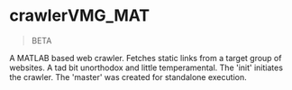 # crawlerVMG_MAT

> BETA

A MATLAB based web crawler. Fetches static links from a target group of websites. A tad bit unorthodox and little temperamental. The 'init' initiates the crawler. The 'master' was created for standalone execution.
